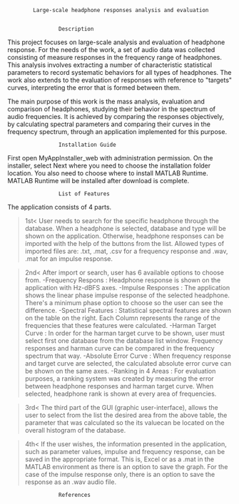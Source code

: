			Large-scale headphone responses analysis and evaluation


					Description

This project focuses on large-scale analysis and evaluation of headphone response. 
For the needs of the work, a set of audio data was collected consisting of measure responses in the frequency range of headphones.
 This analysis involves extracting a number of characteristic statistical parameters to record systematic behaviors for all types of headphones.
 The work also extends to the evaluation of responses with reference to "targets" curves, interpreting the error that is formed between them.

The main purpose of this work is the mass analysis, evaluation and comparison of headphones, studying their behavior in the spectrum of audio frequencies.
 It is achieved by comparing the responses objectively, by calculating spectral parameters and comparing their curves in the frequency spectrum, through an application implemented for this purpose.


					Installation Guide

First open MyAppInstaller_web with administration permission.
On the installer, select Next where you need to choose the installation folder location.
You also need to choose where to install MATLAB Runtime.
MATLAB Runtime will be installed after download is complete.


					List of Features

The application consists of 4 parts.

>1st< 
User needs to search for the specific headphone through the database.
When a headphone is selected, database and type will be shown on the application. 
Otherwise, headphone responses can be imported with the help of the buttons from the list.
Allowed types of imported files are: .txt, .mat, .csv for a frequency response and .wav, .mat for an impulse response.


>2nd<
After import or search, user has 6 available options to choose from.
-Frequency Respons	  : Headphone response is shown on the application with Hz-dBFS axes.
-Impulse Responses	  : The application shows the linear phase impulse response of the selected headphone. There's a minimum phase option to choose so the user can see the difference.
-Spectral Features	  : Statistical spectral features are shown on the table on the right. Each Column represents the range of the frequencies that these features were calculated.
-Harman Target Curve : In order for the harman target curve to be shown, user must select first one database from the database list window. Frequency responses and harman curve can be compared in the frequency spectrum that way.
-Absolute Error Curve : When frequency response and target curve are selected, the calculated absolute error curve can be shown on the same axes.
-Ranking in 4 Areas     : For evaluation purposes, a ranking system was created by measuring the error between headphone responses and harman target curve. When selected, headphone rank is shown at every area of frequencies.


>3rd<
The third part of the GUI (graphic user-interface), allows the user to select from the list the desired area from the above table, the parameter that was calculated so the its valuecan be located on the overall histogram of the database.


>4th<
If the user wishes, the information presented in the application, such as parameter values, impulse and frequency response, can be saved in the appropriate format. This is, Excel or as a .mat in the MATLAB environment as there is an option to save the graph. For the case of the impulse response only, there is an option to save the response as an .wav audio file.

 
					References
